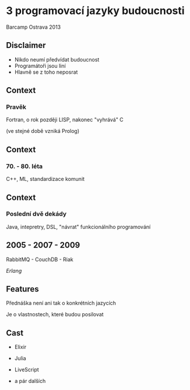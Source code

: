 # 3 programovací jazyky budoucnosti

Barcamp Ostrava 2013


## Disclaimer

- Nikdo neumí předvídat budoucnost
- Programátoři jsou liní
- Hlavně se z toho neposrat


## Context

### Pravěk

Fortran, o rok později LISP, nakonec "vyhrává" C

(ve stejné době vzniká Prolog)


## Context

### 70. - 80. léta

C++, ML, standardizace komunit


## Context

### Poslední dvě dekády

Java, intepretry, DSL, "návrat" funkcionálního programování


## 2005 - 2007 - 2009

RabbitMQ - CouchDB - Riak

*Erlang*


## Features

Přednáška není ani tak o konkrétních jazycích

Je o vlastnostech, které budou posilovat


## Cast

- Elixir
- Julia
- LiveScript

- a pár dalších
